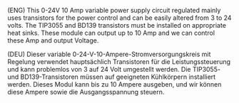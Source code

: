 (ENG)  This 0-24V 10 Amp variable power supply circuit regulated mainly uses transistors for the power control and can be easily altered from 3 to 24 volts.  The TIP3055 and BD139 transistors must be installed on appropriate heat sinks. These module can output up to 10 Amp and we can control these Amp and output Voltage.

(DEU)  Dieser variable 0-24-V-10-Ampere-Stromversorgungskreis mit Regelung verwendet hauptsächlich Transistoren für die Leistungssteuerung und kann problemlos von 3 auf 24 Volt umgestellt werden. Die TIP3055- und BD139-Transistoren müssen auf geeigneten Kühlkörpern installiert werden. Dieses Modul kann bis zu 10 Ampere ausgeben, und wir können diese Ampere sowie die Ausgangsspannung steuern. 





